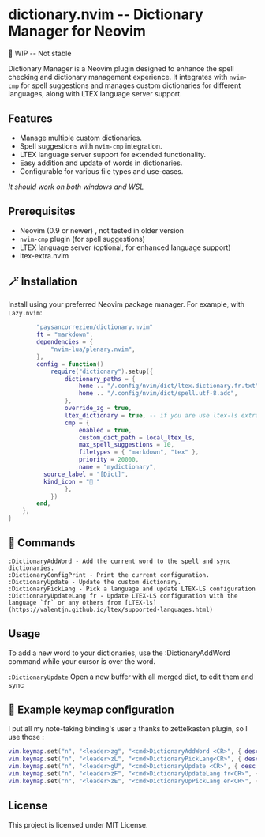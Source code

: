 # dictionary.nvim -- Dictionary Manager for Neovim

🚧 WIP -- Not stable

Dictionary Manager is a Neovim plugin designed to enhance the spell checking and dictionary management experience. It integrates with `nvim-cmp` for spell suggestions and manages custom dictionaries for different languages, along with LTEX language server support.

## Features

- Manage multiple custom dictionaries.
- Spell suggestions with `nvim-cmp` integration.
- LTEX language server support for extended functionality.
- Easy addition and update of words in dictionaries.
- Configurable for various file types and use-cases.

_It should work on both windows and WSL_

## Prerequisites

- Neovim (0.9 or newer) , not tested in older version
- `nvim-cmp` plugin (for spell suggestions)
- LTEX language server (optional, for enhanced language support)
- ltex-extra.nvim

## 🪄 Installation

Install using your preferred Neovim package manager. For example, with `Lazy.nvim`:

```lua
        "paysancorrezien/dictionary.nvim"
		ft = "markdown",
		dependencies = {
			"nvim-lua/plenary.nvim",
		},
		config = function()
			require("dictionary").setup({
				dictionary_paths = {
					home .. "/.config/nvim/dict/ltex.dictionary.fr.txt",
					home .. "/.config/nvim/dict/spell.utf-8.add",
				},
				override_zg = true,
				ltex_dictionary = true, -- if you are use ltex-ls extra and want to use zg to also update ltex-ls dictionary
				cmp = {
					enabled = true,
					custom_dict_path = local_ltex_ls,
					max_spell_suggestions = 10,
					filetypes = { "markdown", "tex" },
					priority = 20000,
					name = "mydictionary",
          source_label = "[Dict]",
          kind_icon = " "
				},
			})
		end,
	},
}
```

## 📖 Commands

```vim
:DictionaryAddWord - Add the current word to the spell and sync dictionaries.
:DictionaryConfigPrint - Print the current configuration.
:DictionaryUpdate - Update the custom dictionary.
:DictionaryPickLang - Pick a language and update LTEX-LS configuration
:DictionnaryUpdateLang fr - Update LTEX-LS configuration with the language `fr` or any others from [LTEX-ls](https://valentjn.github.io/ltex/supported-languages.html)
```

## Usage

To add a new word to your dictionaries, use the :DictionaryAddWord command while your cursor is over the word.

`:DictionaryUpdate` Open a new buffer with all merged dict, to edit them and sync

## 🎹 Example keymap configuration

I put all my note-taking binding's user `z` thanks to zettelkasten plugin,
so I use those :

```lua
vim.keymap.set("n", "<leader>zg", "<cmd>DictionaryAddWord <CR>", { desc = "Add word to dict" }) -- Add the current word to dictionary, if override_zg = true it does the same without leader
vim.keymap.set("n", "<leader>zL", "<cmd>DictionaryPickLang<CR>", { desc = "Change LSP Lang" })
vim.keymap.set("n", "<leader>gU", "<cmd>DictionaryUpdate <CR>", { desc = "Edit Dicts" })
vim.keymap.set("n", "<leader>zF", "<cmd>DictionaryUpdateLang fr<CR>", { desc = "Correct French" })
vim.keymap.set("n", "<leader>zE", "<cmd>DictionaryUpPickLang en<CR>", { desc = "Correct English" })
```

## License

This project is licensed under MIT License.
